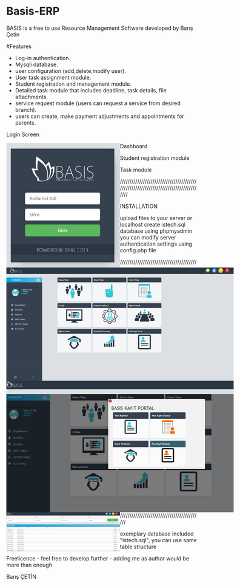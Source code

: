 # Basis-ERP

BASIS is a free to use Resource Management Software developed by Barış Çetin

#Features

 - Log-in authentication.
 - Mysqli database.
 - user configuration (add,delete,modify user).
 - User task assignment module.
 - Student registration and management module.
 - Detailed task module that includes deadline, task details, file attachments.
 - service request module (users can request a service from desired branch).
 - users can create, make payment adjustments and appointments for parents.


Login Screen 

<img src="screenshots/login.jpg" alt="Alt text" title="Optional title" style="display: inline-block;float:left; max-width: 300px">

Dashboard
<img src="screenshots/main.jpg" alt="Alt text" title="Optional title" style="display: inline-block;float:left; max-width: 600px">

Student registration module 
<img src="screenshots/register.jpg" alt="Alt text" title="Optional title" style="display: inline-block;float:left; max-width: 600px">

Task module 
<img src="screenshots/task.jpg" alt="Alt text" title="Optional title" style="display: inline-block;float:left; max-width: 300px">


////////////////////////////////////////////////////////////////////////////////////

INSTALLATION

upload files to your server or localhost
create istech.sql database using phpmyadmin
you can modify server authentication settings using config.php file

///////////////////////////////////////////////////////////////////////////////////

exemplary database included "istech.sql", you can use same table structure

Freelicence - feel free to develop further - adding me as author would be more than enough


Barış ÇETİN

